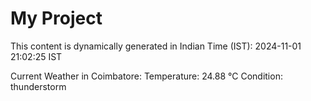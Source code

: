 # My Project

This content is dynamically generated in Indian Time (IST): 2024-11-01 21:02:25 IST


Current Weather in Coimbatore:
Temperature: 24.88 °C
Condition: thunderstorm
